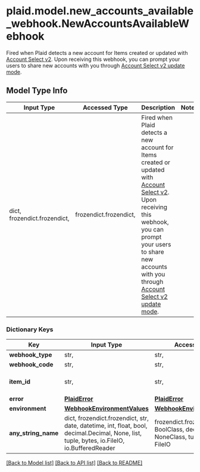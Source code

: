 # plaid.model.new_accounts_available_webhook.NewAccountsAvailableWebhook

Fired when Plaid detects a new account for Items created or updated with [Account Select v2](https://plaid.com/docs/link/customization/#account-select). Upon receiving this webhook, you can prompt your users to share new accounts with you through [Account Select v2 update mode](https://plaid.com/docs/link/update-mode/#using-update-mode-to-request-new-accounts).

## Model Type Info
Input Type | Accessed Type | Description | Notes
------------ | ------------- | ------------- | -------------
dict, frozendict.frozendict,  | frozendict.frozendict,  | Fired when Plaid detects a new account for Items created or updated with [Account Select v2](https://plaid.com/docs/link/customization/#account-select). Upon receiving this webhook, you can prompt your users to share new accounts with you through [Account Select v2 update mode](https://plaid.com/docs/link/update-mode/#using-update-mode-to-request-new-accounts). | 

### Dictionary Keys
Key | Input Type | Accessed Type | Description | Notes
------------ | ------------- | ------------- | ------------- | -------------
**webhook_type** | str,  | str,  | &#x60;ITEM&#x60; | [optional] 
**webhook_code** | str,  | str,  | &#x60;NEW_ACCOUNTS_AVAILABLE&#x60; | [optional] 
**item_id** | str,  | str,  | The &#x60;item_id&#x60; of the Item associated with this webhook, warning, or error | [optional] 
**error** | [**PlaidError**](PlaidError.md) | [**PlaidError**](PlaidError.md) |  | [optional] 
**environment** | [**WebhookEnvironmentValues**](WebhookEnvironmentValues.md) | [**WebhookEnvironmentValues**](WebhookEnvironmentValues.md) |  | [optional] 
**any_string_name** | dict, frozendict.frozendict, str, date, datetime, int, float, bool, decimal.Decimal, None, list, tuple, bytes, io.FileIO, io.BufferedReader | frozendict.frozendict, str, BoolClass, decimal.Decimal, NoneClass, tuple, bytes, FileIO | any string name can be used but the value must be the correct type | [optional]

[[Back to Model list]](../../README.md#documentation-for-models) [[Back to API list]](../../README.md#documentation-for-api-endpoints) [[Back to README]](../../README.md)


